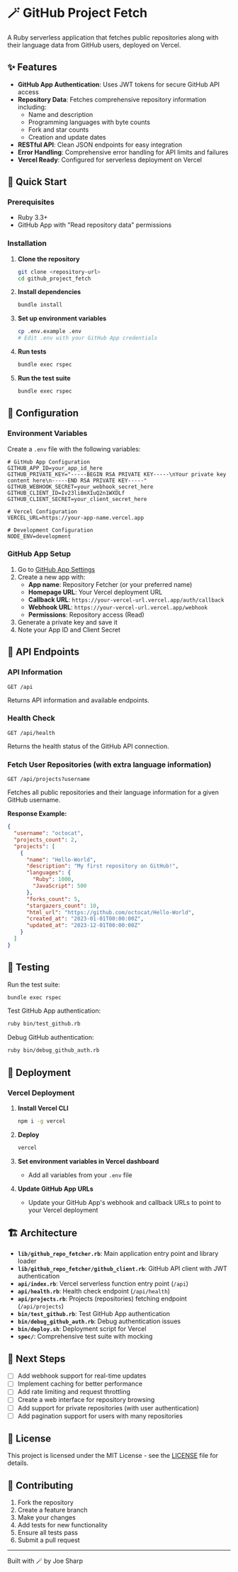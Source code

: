 # 🪄 GitHub Project Fetch

A Ruby serverless application that fetches public repositories along with their language data from GitHub users, deployed on Vercel.

## ✨ Features

- **GitHub App Authentication**: Uses JWT tokens for secure GitHub API access
- **Repository Data**: Fetches comprehensive repository information including:
  - Name and description
  - Programming languages with byte counts
  - Fork and star counts
  - Creation and update dates
- **RESTful API**: Clean JSON endpoints for easy integration
- **Error Handling**: Comprehensive error handling for API limits and failures
- **Vercel Ready**: Configured for serverless deployment on Vercel

## 🚀 Quick Start

### Prerequisites

- Ruby 3.3+
- GitHub App with "Read repository data" permissions

### Installation

1. **Clone the repository**
   ```bash
   git clone <repository-url>
   cd github_project_fetch
   ```

2. **Install dependencies**
   ```bash
   bundle install
   ```

3. **Set up environment variables**
   ```bash
   cp .env.example .env
   # Edit .env with your GitHub App credentials
   ```

4. **Run tests**
   ```bash
   bundle exec rspec
   ```

5. **Run the test suite**
   ```bash
   bundle exec rspec
   ```

## 🔧 Configuration

### Environment Variables

Create a `.env` file with the following variables:

```env
# GitHub App Configuration
GITHUB_APP_ID=your_app_id_here
GITHUB_PRIVATE_KEY="-----BEGIN RSA PRIVATE KEY-----\nYour private key content here\n-----END RSA PRIVATE KEY-----"
GITHUB_WEBHOOK_SECRET=your_webhook_secret_here
GITHUB_CLIENT_ID=Iv23li8mXIuQ2n1WXDLf
GITHUB_CLIENT_SECRET=your_client_secret_here

# Vercel Configuration
VERCEL_URL=https://your-app-name.vercel.app

# Development Configuration
NODE_ENV=development
```

### GitHub App Setup

1. Go to [GitHub App Settings](https://github.com/settings/apps/new)
2. Create a new app with:
   - **App name**: Repository Fetcher (or your preferred name)
   - **Homepage URL**: Your Vercel deployment URL
   - **Callback URL**: `https://your-vercel-url.vercel.app/auth/callback`
   - **Webhook URL**: `https://your-vercel-url.vercel.app/webhook`
   - **Permissions**: Repository access (Read)
3. Generate a private key and save it
4. Note your App ID and Client Secret

## 📡 API Endpoints

### API Information
```http
GET /api
```
Returns API information and available endpoints.

### Health Check
```http
GET /api/health
```
Returns the health status of the GitHub API connection.

### Fetch User Repositories (with extra language information)
```http
GET /api/projects?username
```
Fetches all public repositories and their language information for a given GitHub username.

**Response Example:**
```json
{
  "username": "octocat",
  "projects_count": 2,
  "projects": [
    {
      "name": "Hello-World",
      "description": "My first repository on GitHub!",
      "languages": {
        "Ruby": 1000,
        "JavaScript": 500
      },
      "forks_count": 5,
      "stargazers_count": 10,
      "html_url": "https://github.com/octocat/Hello-World",
      "created_at": "2023-01-01T00:00:00Z",
      "updated_at": "2023-12-01T00:00:00Z"
    }
  ]
}
```

## 🧪 Testing

Run the test suite:
```bash
bundle exec rspec
```

Test GitHub App authentication:
```bash
ruby bin/test_github.rb
```

Debug GitHub authentication:
```bash
ruby bin/debug_github_auth.rb
```

## 🚀 Deployment

### Vercel Deployment

1. **Install Vercel CLI**
   ```bash
   npm i -g vercel
   ```

2. **Deploy**
   ```bash
   vercel
   ```

3. **Set environment variables in Vercel dashboard**
   - Add all variables from your `.env` file

4. **Update GitHub App URLs**
   - Update your GitHub App's webhook and callback URLs to point to your Vercel deployment

## 🏗️ Architecture

- **`lib/github_repo_fetcher.rb`**: Main application entry point and library loader
- **`lib/github_repo_fetcher/github_client.rb`**: GitHub API client with JWT authentication
- **`api/index.rb`**: Vercel serverless function entry point (`/api`)
- **`api/health.rb`**: Health check endpoint (`/api/health`)
- **`api/projects.rb`**: Projects (repositories) fetching endpoint (`/api/projects`)
- **`bin/test_github.rb`**: Test GitHub App authentication
- **`bin/debug_github_auth.rb`**: Debug authentication issues
- **`bin/deploy.sh`**: Deployment script for Vercel
- **`spec/`**: Comprehensive test suite with mocking

## 🔮 Next Steps

- [ ] Add webhook support for real-time updates
- [ ] Implement caching for better performance
- [ ] Add rate limiting and request throttling
- [ ] Create a web interface for repository browsing
- [ ] Add support for private repositories (with user authentication)
- [ ] Add pagination support for users with many repositories

## 📄 License

This project is licensed under the MIT License - see the [LICENSE](LICENSE) file for details.

## 🤝 Contributing

1. Fork the repository
2. Create a feature branch
3. Make your changes
4. Add tests for new functionality
5. Ensure all tests pass
6. Submit a pull request

---

Built with 🪄 by Joe Sharp
